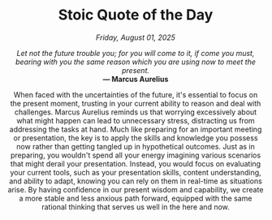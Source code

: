 <h1 align="center">Stoic Quote of the Day</h1>
<p align="center"><em><!--START_SECTION:current-date-->
Friday, August 01, 2025
<!--END_SECTION:current-date--></em></p>
<p align="center">
    <em><!--START_SECTION:quote-text-->
Let not the future trouble you; for you will come to it, if come you must, bearing with you the same reason which you are using now to meet the present.
<!--END_SECTION:quote-text--></em><br>
    <strong>— <!--START_SECTION:quote-author-->
Marcus Aurelius
<!--END_SECTION:quote-author--></strong>
</p>

<p align="center" style="max-width:600px;margin:0 auto;">
<!--START_SECTION:quote-interpretation-->
When faced with the uncertainties of the future, it's essential to focus on the present moment, trusting in your current ability to reason and deal with challenges. Marcus Aurelius reminds us that worrying excessively about what might happen can lead to unnecessary stress, distracting us from addressing the tasks at hand. Much like preparing for an important meeting or presentation, the key is to apply the skills and knowledge you possess now rather than getting tangled up in hypothetical outcomes. Just as in preparing, you wouldn't spend all your energy imagining various scenarios that might derail your presentation. Instead, you would focus on evaluating your current tools, such as your presentation skills, content understanding, and ability to adapt, knowing you can rely on them in real-time as situations arise. By having confidence in our present wisdom and capability, we create a more stable and less anxious path forward, equipped with the same rational thinking that serves us well in the here and now.
<!--END_SECTION:quote-interpretation-->
</p>
